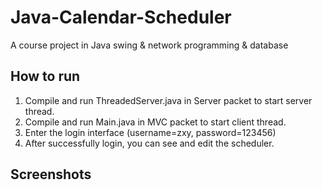 # Java-Calendar-Scheduler
A course project in Java swing &amp; network programming &amp; database
## How to run
1. Compile and run ThreadedServer.java in Server packet to start server thread.
2. Compile and run Main.java in MVC packet to start client thread.
3. Enter the login interface (username=zxy, password=123456)
4. After successfully login, you can see and edit the scheduler.
## Screenshots
